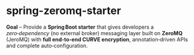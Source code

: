 # spring-zeromq-starter
**Goal** – Provide a **Spring Boot starter** that gives developers a *zero‑dependency* (no external broker) messaging layer built on **ZeroMQ** (JeroMQ) with **full end‑to‑end CURVE encryption**, annotation‑driven APIs and complete auto‑configuration.  
